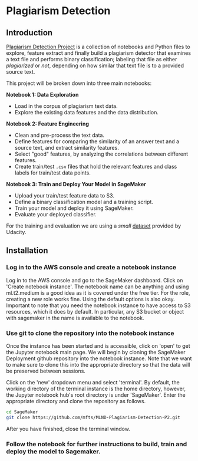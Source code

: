 # Plagiarism Detection

## Introduction

[Plagiarism Detection Project](https://github.com/mfts/MLND-Plagiarism-Detection-P2) is a collection of notebooks and Python files to explore, feature extract and finally build a plagiarism detector that examines a text file and performs binary classification; labeling that file as either *plagiarized* or *not*, depending on how similar that text file is to a provided source text.

This project will be broken down into three main notebooks:

**Notebook 1: Data Exploration**
* Load in the corpus of plagiarism text data.
* Explore the existing data features and the data distribution.

**Notebook 2: Feature Engineering**

* Clean and pre-process the text data.
* Define features for comparing the similarity of an answer text and a source text, and extract similarity features.
* Select "good" features, by analyzing the correlations between different features.
* Create train/test `.csv` files that hold the relevant features and class labels for train/test data points.

**Notebook 3: Train and Deploy Your Model in SageMaker**

* Upload your train/test feature data to S3.
* Define a binary classification model and a training script.
* Train your model and deploy it using SageMaker.
* Evaluate your deployed classifier.

For the training and evaluation we are using a _small_ [dataset](https://s3.amazonaws.com/video.udacity-data.com/topher/2019/January/5c4147f9_data/data.zip) provided by Udacity.

## Installation

### Log in to the AWS console and create a notebook instance

Log in to the AWS console and go to the SageMaker dashboard. Click on 'Create notebook instance'. The notebook name can be anything and using ml.t2.medium is a good idea as it is covered under the free tier. For the role, creating a new role works fine. Using the default options is also okay. Important to note that you need the notebook instance to have access to S3 resources, which it does by default. In particular, any S3 bucket or object with sagemaker in the name is available to the notebook.

### Use git to clone the repository into the notebook instance

Once the instance has been started and is accessible, click on 'open' to get the Jupyter notebook main page. We will begin by cloning the SageMaker Deployment github repository into the notebook instance. Note that we want to make sure to clone this into the appropriate directory so that the data will be preserved between sessions.

Click on the 'new' dropdown menu and select 'terminal'. By default, the working directory of the terminal instance is the home directory, however, the Jupyter notebook hub's root directory is under 'SageMaker'. Enter the appropriate directory and clone the repository as follows.

```bash
cd SageMaker
git clone https://github.com/mfts/MLND-Plagiarism-Detection-P2.git
```

After you have finished, close the terminal window.

### Follow the notebook for further instructions to build, train and deploy the model to Sagemaker.